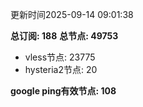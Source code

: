 更新时间2025-09-14 09:01:38

**总订阅: 188**
**总节点: 49753**
- vless节点: 23775
- hysteria2节点: 20

**google ping有效节点: 108**
